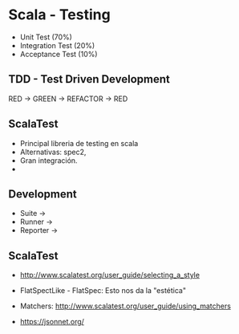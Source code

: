 # Scala - Testing

* Unit Test   (70%)
* Integration Test (20%)
* Acceptance Test (10%)

## TDD - Test Driven Development

RED -> GREEN -> REFACTOR -> RED

## ScalaTest

* Principal libreria de testing en scala
* Alternativas: spec2, 
* Gran integración. 
* 

## Development

* Suite -> 
* Runner -> 
* Reporter -> 

## ScalaTest


* http://www.scalatest.org/user_guide/selecting_a_style
* FlatSpectLike - FlatSpec: Esto nos da la "estética"
* Matchers: http://www.scalatest.org/user_guide/using_matchers

* https://jsonnet.org/
